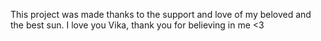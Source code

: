 This project was made thanks to the support and love of my beloved and the best sun. I love you Vika, thank you for believing in me <3